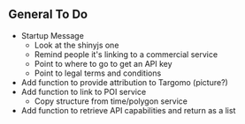 
## General To Do

* Startup Message
    + Look at the shinyjs one
    + Remind people it's linking to a commercial service
    + Point to where to go to get an API key
    + Point to legal terms and conditions
* Add function to provide attribution to Targomo (picture?)
* Add function to link to POI service
    + Copy structure from time/polygon service
* Add function to retrieve API capabilities and return as a list

